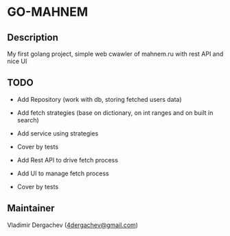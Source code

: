 # GO-MAHNEM

## Description 
My first golang project, simple web cwawler of mahnem.ru with rest API and nice UI

## TODO

- Add Repository (work with db, storing fetched users data)
- Add fetch strategies (base on dictionary, on int ranges and on built in  search)
- Add service using strategies
- Cover by tests

- Add Rest API to drive fetch process
- Add UI to manage fetch process
- Cover by tests

## Maintainer
Vladimir Dergachev (4dergachev@gmail.com)